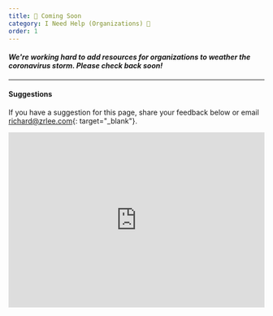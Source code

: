 ```yaml
---
title: 🚧 Coming Soon
category: I Need Help (Organizations) 🏫
order: 1
---
```


#### _We're working hard to add resources for organizations to weather the coronavirus storm. Please check back soon!_

---

#### Suggestions
If you have a suggestion for this page, share your feedback below or email [richard@zrlee.com](mailto:richard@zrlee.com){: target="_blank"}.

<iframe src="https://docs.google.com/forms/d/e/1FAIpQLSdhP6ZAg7uHKNE-Di5EGuRCwhly8vJVmrgkJbJz-6bclcKwtA/viewform?embedded=true" width="100%" height="345" frameborder="0" marginheight="0" marginwidth="0">Loading&hellip;</iframe>